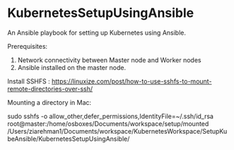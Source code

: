 # KubernetesSetupUsingAnsible
An Ansible playbook for setting up Kubernetes using Ansible.

Prerequisites:
1. Network connectivity between Master node and Worker nodes
2. Ansible installed on the master node.

Install SSHFS : https://linuxize.com/post/how-to-use-sshfs-to-mount-remote-directories-over-ssh/


Mounting a directory in Mac:

sudo sshfs -o allow_other,defer_permissions,IdentityFile=~/.ssh/id_rsa root@master:/home/osboxes/Documents/workspace/setup/mounted  /Users/ziarehman1/Documents/workspace/KubernetesWorkspace/SetupKubeAnsible/KubernetesSetupUsingAnsible/
